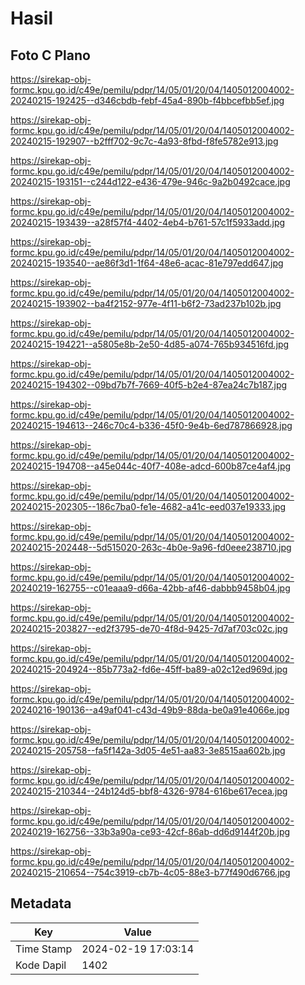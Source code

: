 # Hasil

## Foto C Plano

https://sirekap-obj-formc.kpu.go.id/c49e/pemilu/pdpr/14/05/01/20/04/1405012004002-20240215-192425--d346cbdb-febf-45a4-890b-f4bbcefbb5ef.jpg

https://sirekap-obj-formc.kpu.go.id/c49e/pemilu/pdpr/14/05/01/20/04/1405012004002-20240215-192907--b2fff702-9c7c-4a93-8fbd-f8fe5782e913.jpg

https://sirekap-obj-formc.kpu.go.id/c49e/pemilu/pdpr/14/05/01/20/04/1405012004002-20240215-193151--c244d122-e436-479e-946c-9a2b0492cace.jpg

https://sirekap-obj-formc.kpu.go.id/c49e/pemilu/pdpr/14/05/01/20/04/1405012004002-20240215-193439--a28f57f4-4402-4eb4-b761-57c1f5933add.jpg

https://sirekap-obj-formc.kpu.go.id/c49e/pemilu/pdpr/14/05/01/20/04/1405012004002-20240215-193540--ae86f3d1-1f64-48e6-acac-81e797edd647.jpg

https://sirekap-obj-formc.kpu.go.id/c49e/pemilu/pdpr/14/05/01/20/04/1405012004002-20240215-193902--ba4f2152-977e-4f11-b6f2-73ad237b102b.jpg

https://sirekap-obj-formc.kpu.go.id/c49e/pemilu/pdpr/14/05/01/20/04/1405012004002-20240215-194221--a5805e8b-2e50-4d85-a074-765b934516fd.jpg

https://sirekap-obj-formc.kpu.go.id/c49e/pemilu/pdpr/14/05/01/20/04/1405012004002-20240215-194302--09bd7b7f-7669-40f5-b2e4-87ea24c7b187.jpg

https://sirekap-obj-formc.kpu.go.id/c49e/pemilu/pdpr/14/05/01/20/04/1405012004002-20240215-194613--246c70c4-b336-45f0-9e4b-6ed787866928.jpg

https://sirekap-obj-formc.kpu.go.id/c49e/pemilu/pdpr/14/05/01/20/04/1405012004002-20240215-194708--a45e044c-40f7-408e-adcd-600b87ce4af4.jpg

https://sirekap-obj-formc.kpu.go.id/c49e/pemilu/pdpr/14/05/01/20/04/1405012004002-20240215-202305--186c7ba0-fe1e-4682-a41c-eed037e19333.jpg

https://sirekap-obj-formc.kpu.go.id/c49e/pemilu/pdpr/14/05/01/20/04/1405012004002-20240215-202448--5d515020-263c-4b0e-9a96-fd0eee238710.jpg

https://sirekap-obj-formc.kpu.go.id/c49e/pemilu/pdpr/14/05/01/20/04/1405012004002-20240219-162755--c01eaaa9-d66a-42bb-af46-dabbb9458b04.jpg

https://sirekap-obj-formc.kpu.go.id/c49e/pemilu/pdpr/14/05/01/20/04/1405012004002-20240215-203827--ed2f3795-de70-4f8d-9425-7d7af703c02c.jpg

https://sirekap-obj-formc.kpu.go.id/c49e/pemilu/pdpr/14/05/01/20/04/1405012004002-20240215-204924--85b773a2-fd6e-45ff-ba89-a02c12ed969d.jpg

https://sirekap-obj-formc.kpu.go.id/c49e/pemilu/pdpr/14/05/01/20/04/1405012004002-20240216-190136--a49af041-c43d-49b9-88da-be0a91e4066e.jpg

https://sirekap-obj-formc.kpu.go.id/c49e/pemilu/pdpr/14/05/01/20/04/1405012004002-20240215-205758--fa5f142a-3d05-4e51-aa83-3e8515aa602b.jpg

https://sirekap-obj-formc.kpu.go.id/c49e/pemilu/pdpr/14/05/01/20/04/1405012004002-20240215-210344--24b124d5-bbf8-4326-9784-616be617ecea.jpg

https://sirekap-obj-formc.kpu.go.id/c49e/pemilu/pdpr/14/05/01/20/04/1405012004002-20240219-162756--33b3a90a-ce93-42cf-86ab-dd6d9144f20b.jpg

https://sirekap-obj-formc.kpu.go.id/c49e/pemilu/pdpr/14/05/01/20/04/1405012004002-20240215-210654--754c3919-cb7b-4c05-88e3-b77f490d6766.jpg


## Metadata

| Key        | Value               |
| ---------- | ------------------- |
| Time Stamp | 2024-02-19 17:03:14 |
| Kode Dapil | 1402                |



